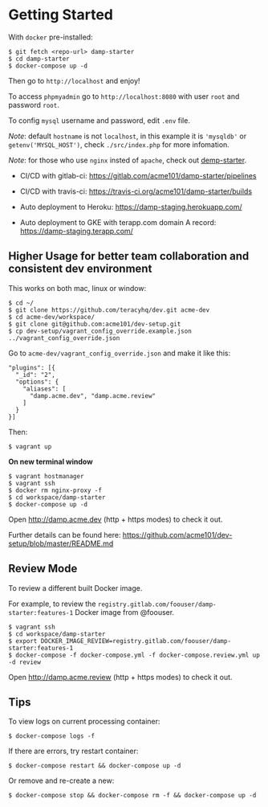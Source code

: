 # Getting Started

With `docker` pre-installed:

```
$ git fetch <repo-url> damp-starter
$ cd damp-starter
$ docker-compose up -d
```

Then go to `http://localhost` and enjoy!

To access `phpmyadmin` go to `http://localhost:8080` with user `root` and password `root`.

To config `mysql` username and password, edit `.env` file.

*Note*: default `hostname` is not `localhost`, in this example it is `'mysqldb'` or `getenv('MYSQL_HOST')`, check `./src/index.php` for more infomation.

*Note*: for those who use `nginx` insted of `apache`, check out [demp-starter](https://github.com/acme101/demp-starter).


- CI/CD with gitlab-ci: https://gitlab.com/acme101/damp-starter/pipelines
- CI/CD with travis-ci: https://travis-ci.org/acme101/damp-starter/builds

- Auto deployment to Heroku: https://damp-staging.herokuapp.com/
- Auto deployment to GKE with terapp.com domain A record: https://damp-staging.terapp.com/

## Higher Usage for better team collaboration and consistent dev environment

This works on both mac, linux or window:

```
$ cd ~/
$ git clone https://github.com/teracyhq/dev.git acme-dev
$ cd acme-dev/workspace/
$ git clone git@github.com:acme101/dev-setup.git
$ cp dev-setup/vagrant_config_override.example.json ../vagrant_config_override.json
```

Go to `acme-dev/vagrant_config_override.json` and make it like this:

```
"plugins": [{
  "_id": "2",
  "options": {
    "aliases": [
      "damp.acme.dev", "damp.acme.review"
    ]
  }
}]
```

Then:

```
$ vagrant up
```

**On new terminal window**

```
$ vagrant hostmanager
$ vagrant ssh
$ docker rm nginx-proxy -f
$ cd workspace/damp-starter
$ docker-compose up -d
```

Open http://damp.acme.dev (http + https modes) to check it out.

Further details can be found here: https://github.com/acme101/dev-setup/blob/master/README.md


## Review Mode

To review a different built Docker image.

For example, to review the `registry.gitlab.com/foouser/damp-starter:features-1` Docker image from @foouser.


```
$ vagrant ssh
$ cd workspace/damp-starter
$ export DOCKER_IMAGE_REVIEW=registry.gitlab.com/foouser/damp-starter:features-1
$ docker-compose -f docker-compose.yml -f docker-compose.review.yml up -d review
```

Open http://damp.acme.review (http + https modes) to check it out.

## Tips

To view logs on current processing container:

```
$ docker-compose logs -f
```

If there are errors, try restart container:

```
$ docker-compose restart && docker-compose up -d
```

Or remove and re-create a new:
```
$ docker-compose stop && docker-compose rm -f && docker-compose up -d
```
